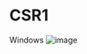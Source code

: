 # CSR1
Windows
![image](https://github.com/Termtre/CSR1/assets/95123992/dfe66deb-41a8-4baf-9799-dafbb0dad3b7)
